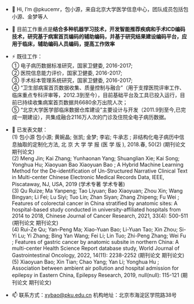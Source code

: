 - 👋 Hi, I’m @pkucemr，包小源，来自北京大学医学信息中心，团队成员包括包小源、金梦等人
- 👀 目前工作重点是**结合多种机器学习技术，开发智能推荐疾病和手术ICD编码技术，研究基于病案首页编码的辅助编码，并基于研究结果建设编码平台，应用于临床，辅助编码人员编码，提高工作效率**
- ⚡ 既往工作：  
  ① 电子病历数据标准研究，国家卫健委, 2016-2017;   
  ② 医院信息能力评价，国家卫健委, 2016-2017;   
  ③ 手术标本管理系统研究，国家卫健委, 2016-2017;   
  ④ “卫生部病案首页数据收集、质量控制与融合”（用于支撑医院评审工作、临床重点专科评审等，2012.3到至今），目前基础平台及工具已投入运行，目前已持续收集病案首页数据共6680余万出院人次；   
  ⑤  “北京大学医学部临床数据仓库建设”主要设计与开发（2011.9到至今,已完成一期建设），共集成融合2116万人次的门诊及住院全电子病历数据。
  
- 🌱 已发表文献：  
(1) 包小源 包小源; 黄婉晶; 张凯; 金梦; 李岩; 牛承志 ; 非结构化电子病历中信息抽取的定制化方法, 北 京 大 学 学 报 (医 学 版 ), 2018.春, 50(2) (期刊论文 期刊论文)  
(2) Meng Jin; Kai Zhang; Yunhaonan Yang; Shuanglian Xie; Kai Song; Yonghua Hu; Xiaoyuan Bao Xiaoyuan Bao ; A Hybrid Machine Learning Method for the De-identification of Un-Structured Narrative Clinical Text in Multi-center Chinese Electronic Medical Records Data, IEEE, Piscataway, NJ, USA, 2019 (学术专著 学术专著)  
(3) Qu Ruize; Ma Yanpeng; Tao Liyuan; Bao Xiaoyuan; Zhou Xin; Wang Bingyan; Li Fei; Lu Siyi; Tuo Lin; Zhan Siyan; Zhang Zhipeng; Fu Wei ; Features of colorectal cancer in China stratified by anatomic sites: A hospital-based study conducted in university-affiliated hospitals from 2014 to 2018, Chinese Journal of Cancer Research, 2021, 33(4): 500-511 (期刊论文 期刊论文)  
(4) Rui-Ze Qu; Yan-Peng Ma; Xiao-Yuan Bao; Li-Yuan Tao; Xin Zhou; Si-Yi Lu; Yi Zhang; Bing Yan Wang; Fei Li; Lin Tuo; Zhi-Peng Zhang; Wei Fu ; Features of gastric cancer by anatomic subsite in northern China: A multi-center Health Science Report database study, World Journal of Gastrointestinal Oncology, 2022, 14(11): 2238-2252 (期刊论文 期刊论文)  
(5) Xiaoyuan Bao; Xin Tian; Chao Yang; Yan Li; Yonghua Hu ; Association between ambient air pollution and hospital admission for epilepsy in Eastern China, Epilepsy Research, 2019, null(null): 115-121 (期刊论文 期刊论文)

- 📫 联系方式：xybao@pku.edu.cn
      机构地址：北京市海淀区学院路38号

<!---
pkucemr/pkucemr is a ✨ special ✨ repository because its `README.md` (this file) appears on your GitHub profile.
You can click the Preview link to take a look at your changes.
--->
